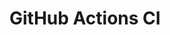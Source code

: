 # GitHub Actions CI





























































































































































































































































































































































































































































































































































































































































































































































































































































































































































































































































































































































































































































































































































































































































































































































































































































































































































































































































































































































































































































































































































































































































































































































































































































































































































































































































































































































































































































































































































































































































